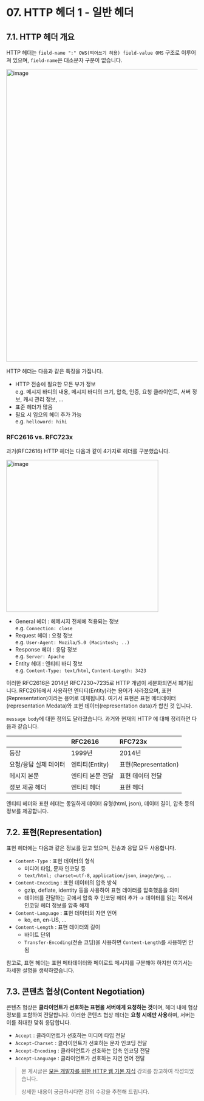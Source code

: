 # 07. HTTP 헤더 1 - 일반 헤더

## 7.1. HTTP 헤더 개요

HTTP 헤더는 `field-name ":" OWS(띄어쓰기 허용) field-value OMS` 구조로 이루어져 있으며, `field-name`은 대소문자 구분이 없습니다.

<img width="770" alt="image" src="https://github.com/Kim-SuBin/TIL/assets/46712693/4f53df81-6a33-4c58-9f33-5fdda1dce730">

HTTP 헤더는 다음과 같은 특징을 가집니다.

- HTTP 전송에 필요한 모든 부가 정보
  <br/>e.g. 메시지 바디의 내용, 메시지 바디의 크기, 압축, 인증, 요청 클라이언트, 서버 정보, 캐시 관리 정보, ...
- 표준 헤더가 많음
- 필요 시 임으의 헤더 추가 가능 <br/>e.g. `helloword: hihi`

### RFC2616 vs. RFC723x

과거(RFC2616) HTTP 헤더는 다음과 같이 4가지로 헤더를 구분했습니다.

<img width="400" alt="image" src="https://github.com/Kim-SuBin/TIL/assets/46712693/2bbeaf1c-671d-420d-abca-ddc44bd91c09">

- General 헤더 : 헤메시지 전체에 적용되는 정보 <br/>e.g. `Connection: close`
- Request 헤더 : 요청 정보 <br/>e.g. `User-Agent: Mozila/5.0 (Macintosh; ..)`
- Response 헤더 : 응답 정보 <br/>e.g. `Server: Apache`
- Entity 헤더 : 엔티티 바디 정보 <br/>e.g. `Content-Type: text/html`, `Content-Length: 3423`

이러한 RFC2616은 2014년 RFC7230~7235로 HTTP 개념이 세분화되면서 폐기됩니다.
RFC2616에서 사용하던 엔티티(Entity)라는 용어가 사라졌으며, 표현(Representation)이라는 용어로 대체됩니다.
여기서 표현은 표현 메타데이터(representation Medata)와 표현 데이터(representation data)가 합친 것 입니다.

`message body`에 대한 정의도 달라졌습니다. 과거와 현재의 HTTP 에 대해 정리하면 다음과 같습니다.

|              | RFC2616     | RFC723x            |
|:-------------|:------------|:-------------------|
| 등장           | 1999년       | 2014년              |
| 요청/응답 실제 데이터 | 엔티티(Entity) | 표현(Representation) |
| 메시지 본문       | 엔티티 본문 전달   | 표현 데이터 전달          |
| 정보 제공 헤더     | 엔티티 헤더      | 표현 헤더              |

엔티티 헤더와 표현 헤더는 동일하게 데이터 유형(html, json), 데이터 길이, 압축 등의 정보를 제공합니다.

## 7.2. 표현(Representation)

표현 헤더에는 다음과 같은 정보를 담고 있으며, 전송과 응답 모두 사용합니다.

- `Content-Type` : 표현 데이터의 형식
  - 미디어 타입, 문자 인코딩 등
  - `text/html; charset=utf-8`, `application/json`, `image/png`, ...
- `Content-Encoding` : 표현 데이터의 압축 방식
  - gzip, deflate, identity 등을 사용하여 표현 데이터를 압축했음을 의미
  - 데이터를 전달하는 곳에서 압축 후 인코딩 헤더 추가 → 데이터를 읽는 쪽에서 인코딩 헤더 정보를 압축 해제
- `Content-Language` : 표현 데이터의 자연 언어
  - ko, en, en-US, ...
- `Content-Length` : 표현 데이터의 길이
  - 바이트 단위
  - `Transfer-Encoding`(전송 코딩)을 사용하면 `Content-Length`를 사용하면 안됨

참고로, 표현 헤더는 표현 메타데이터와 페이로드 메시지를 구분해야 하지만 여기서는 자세한 설명을 생략하였습니다.

## 7.3. 콘텐츠 협상(Content Negotiation)

콘텐츠 협상은 **클라이언트가 선호하는 표현을 서버에게 요청하는 것**이며, 헤더 내에 협상 정보를 포함하여 전달합니다.
이러한 콘텐츠 협상 헤더는 **요청 시에만 사용**하며, 서버는 이를 최대한 맞춰 응답합니다.

- `Accept` : 클라이언트가 선호하는 미디어 타입 전달
- `Accept-Charset` : 클라이언트가 선호하는 문자 인코딩 전달
- `Accept-Encoding` : 클라이언트가 선호하는 압축 인코딩 전달
- `Accept-Language` : 클라이언트가 선호하는 자연 언어 전달


> 본 게시글은 [모든 개발자를 위한 HTTP 웹 기본 지식](https://www.inflearn.com/course/http-%EC%9B%B9-%EB%84%A4%ED%8A%B8%EC%9B%8C%ED%81%AC/dashboard) 강의를 참고하여 작성되었습니다.
>
> 상세한 내용이 궁금하시다면 강의 수강을 추천해 드립니다.
